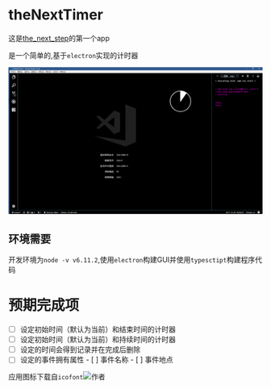 # theNextTimer

这是[the_next_step](https://github.com/findNextStep)的第一个app

是一个简单的,基于`electron`实现的计时器

![app preview](markdowImg/2017-12-05-18-36-42.png)

## 环境需要

开发环境为`node -v v6.11.2`,使用`electron`构建GUI并使用`typesctipt`构建程序代码

# 预期完成项

- [ ] 设定初始时间（默认为当前）和结束时间的计时器
- [ ] 设定初始时间（默认为当前）和持续时间的计时器
- [ ] 设定的时间会得到记录并在完成后删除
- [ ] 设定的事件拥有属性
      - [ ] 事件名称
      - [ ] 事件地点

应用图标下载自`icofont`![作者](http://www.iconfont.cn/user/detail?spm=a313x.7781069.0.d214f71f6&uid=72502)
